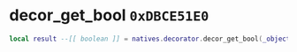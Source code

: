 # decor_get_bool `0xDBCE51E0`

```lua
local result --[[ boolean ]] = natives.decorator.decor_get_bool(_object --[[ number ]], _decorname --[[ string ]])
```